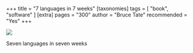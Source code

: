 +++
title = "7 languages in 7 weeks"
[taxonomies]
tags = [ "book", "software" ]
[extra]
pages = "300"
author = "Bruce Tate"
recommended = "Yes"
+++

<a target="_blank"  href="https://www.amazon.de/gp/product/193435659X/ref=as_li_tl?ie=UTF8&camp=1638&creative=6742&creativeASIN=193435659X&linkCode=as2&tag=chemaclass-21&linkId=fa50ecf6c9d9781d7a5a1672904ec5a3"><img border="0" src="//ws-eu.amazon-adsystem.com/widgets/q?_encoding=UTF8&MarketPlace=DE&ASIN=193435659X&ServiceVersion=20070822&ID=AsinImage&WS=1&Format=_SL250_&tag=chemaclass-21" ></a>

<!-- more -->

Seven languages in seven weeks
